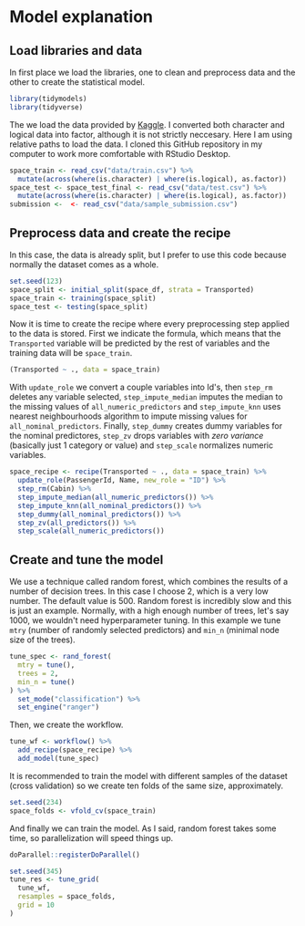 # Model explanation

## Load libraries and data
In first place we load the libraries, one to clean and preprocess data and the other to create the statistical model.
```R
library(tidymodels)
library(tidyverse)
```

The we load the data provided by [Kaggle](https://www.kaggle.com/competitions/spaceship-titanic/data). I converted both character and logical data into factor, although it is not strictly neccesary. Here I am using relative paths to load the data. I cloned this GitHub repository in my computer to work more comfortable with RStudio Desktop.
```R
space_train <- read_csv("data/train.csv") %>% 
  mutate(across(where(is.character) | where(is.logical), as.factor))
space_test <- space_test_final <- read_csv("data/test.csv") %>% 
  mutate(across(where(is.character) | where(is.logical), as.factor))
submission <-  <- read_csv("data/sample_submission.csv")
```


## Preprocess data and create the recipe
In this case, the data is already split, but I prefer to use this code because normally the dataset comes as a whole.
```R
set.seed(123)
space_split <- initial_split(space_df, strata = Transported)
space_train <- training(space_split)
space_test <- testing(space_split)
```

Now it is time to create the recipe where every preprocessing step applied to the data is stored. First we indicate the formula, which means that the `Transported` variable will be predicted by the rest of variables and the training data will be `space_train`.
```R
(Transported ~ ., data = space_train)
```

With `update_role` we convert a couple variables into Id's, then `step_rm` deletes any variable selected, `step_impute_median` imputes the median to the missing values of `all_numeric_predictors` and `step_impute_knn` uses nearest neighbourhoods algorithm to impute missing values for `all_nominal_predictors`. Finally, `step_dummy` creates dummy variables for the nominal predictores, `step_zv` drops variables with *zero variance* (basically just 1 category or value) and `step_scale` normalizes numeric variables.
```R
space_recipe <- recipe(Transported ~ ., data = space_train) %>% 
  update_role(PassengerId, Name, new_role = "ID") %>% 
  step_rm(Cabin) %>% 
  step_impute_median(all_numeric_predictors()) %>% 
  step_impute_knn(all_nominal_predictors()) %>% 
  step_dummy(all_nominal_predictors()) %>% 
  step_zv(all_predictors()) %>% 
  step_scale(all_numeric_predictors())
```

## Create and tune the model
We use a technique called random forest, which combines the results of a number of decision trees. In this case I choose 2, which is a very low number. The default value is 500. Random forest is incredibly slow and this is just an example. Normally, with a high enough number of trees, let's say 1000, we wouldn't need hyperparameter tuning. In this example we tune `mtry` (number of randomly selected predictors) and `min_n` (minimal node size of the trees).
```r
tune_spec <- rand_forest(
  mtry = tune(),
  trees = 2,
  min_n = tune()
) %>%
  set_mode("classification") %>%
  set_engine("ranger")
```

Then, we create the workflow.
```r
tune_wf <- workflow() %>%
  add_recipe(space_recipe) %>%
  add_model(tune_spec)
```

It is recommended to train the model with different samples of the dataset (cross validation) so we create ten folds of the same size, approximately.
```r
set.seed(234)
space_folds <- vfold_cv(space_train)
```

And finally we can train the model. As I said, random forest takes some time, so parallelization will speed things up.
```r
doParallel::registerDoParallel()

set.seed(345)
tune_res <- tune_grid(
  tune_wf,
  resamples = space_folds,
  grid = 10
)
```
